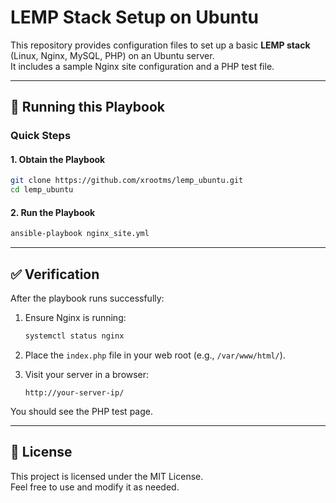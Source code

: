 # LEMP Stack Setup on Ubuntu

This repository provides configuration files to set up a basic **LEMP stack** (Linux, Nginx, MySQL, PHP) on an Ubuntu server.  
It includes a sample Nginx site configuration and a PHP test file.

---

## 🚀 Running this Playbook

### Quick Steps

#### 1. Obtain the Playbook

```bash
git clone https://github.com/xrootms/lemp_ubuntu.git
cd lemp_ubuntu
```

#### 2. Run the Playbook

```bash
ansible-playbook nginx_site.yml
```

---

## ✅ Verification

After the playbook runs successfully:

1. Ensure Nginx is running:
   ```bash
   systemctl status nginx
   ```
2. Place the `index.php` file in your web root (e.g., `/var/www/html/`).
3. Visit your server in a browser:

   ```
   http://your-server-ip/
   ```

You should see the PHP test page.

---

## 📜 License

This project is licensed under the MIT License.  
Feel free to use and modify it as needed.
